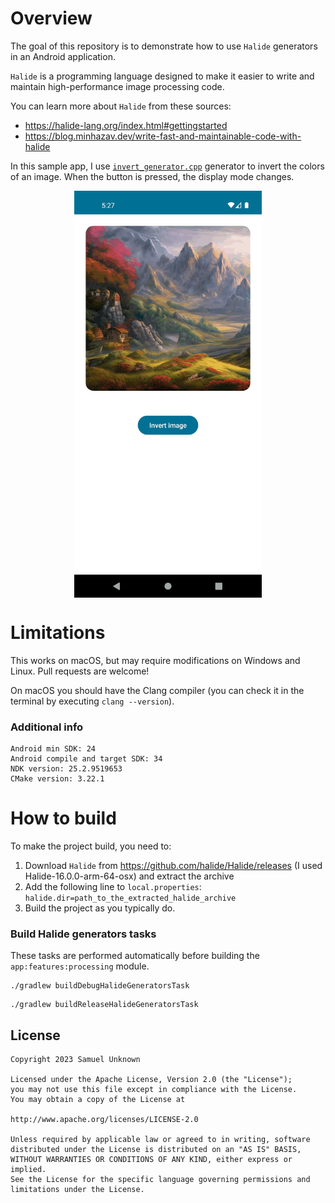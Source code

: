 # Overview

The goal of this repository is to demonstrate how to use `Halide` generators in an Android application.

`Halide` is a programming language designed to make it easier to write and maintain high-performance image processing code.

You can learn more about `Halide` from these sources:
 - https://halide-lang.org/index.html#gettingstarted
 - https://blog.minhazav.dev/write-fast-and-maintainable-code-with-halide

In this sample app, I use [`invert_generator.cpp`](app/features/processing/src/main/cpp/halide/invert_generator.cpp) 
generator to invert the colors of an image. When the button is pressed, the display mode changes.

<p align="center">
<img src="/Sample.gif?raw=true" width="300px" align="middle">
</p>

# Limitations
This works on macOS, but may require modifications on Windows and Linux. Pull requests are welcome!

On macOS you should have the Clang compiler (you can check it in the terminal by executing `clang --version`).

### Additional info
```
Android min SDK: 24
Android compile and target SDK: 34
NDK version: 25.2.9519653
CMake version: 3.22.1
```

# How to build
To make the project build, you need to:

1) Download `Halide` from https://github.com/halide/Halide/releases (I used Halide-16.0.0-arm-64-osx) and extract the archive
2) Add the following line to `local.properties`: `halide.dir=path_to_the_extracted_halide_archive`
3) Build the project as you typically do.

### Build Halide generators tasks
These tasks are performed automatically before building the `app:features:processing` module.

```
./gradlew buildDebugHalideGeneratorsTask
```
```
./gradlew buildReleaseHalideGeneratorsTask
```

## License
```
Copyright 2023 Samuel Unknown

Licensed under the Apache License, Version 2.0 (the "License");
you may not use this file except in compliance with the License.
You may obtain a copy of the License at

http://www.apache.org/licenses/LICENSE-2.0

Unless required by applicable law or agreed to in writing, software
distributed under the License is distributed on an "AS IS" BASIS,
WITHOUT WARRANTIES OR CONDITIONS OF ANY KIND, either express or implied.
See the License for the specific language governing permissions and
limitations under the License.
```

